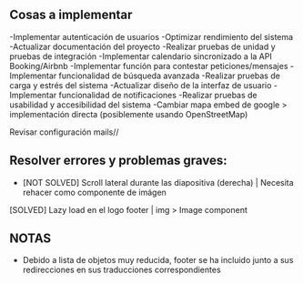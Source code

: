## Cosas a implementar

-Implementar autenticación de usuarios
-Optimizar rendimiento del sistema
-Actualizar documentación del proyecto
-Realizar pruebas de unidad y pruebas de integración
-Implementar calendario sincronizado a la API Booking/Airbnb
-Implementar función para contestar peticiones/mensajes
-Implementar funcionalidad de búsqueda avanzada
-Realizar pruebas de carga y estrés del sistema
-Actualizar diseño de la interfaz de usuario
-Implementar funcionalidad de notificaciones
-Realizar pruebas de usabilidad y accesibilidad del sistema
-Cambiar mapa embed de google > implementación directa (posiblemente usando OpenStreetMap)

Revisar configuración mails//

## Resolver errores y problemas graves:

- [NOT SOLVED] Scroll lateral durante las diapositiva (derecha) | Necesita rehacer como componente de imágen

[SOLVED] Lazy load en el logo footer | img > Image component

## NOTAS

- Debido a lista de objetos muy reducida, footer se ha incluido junto a sus redirecciones en sus traducciones correspondientes
